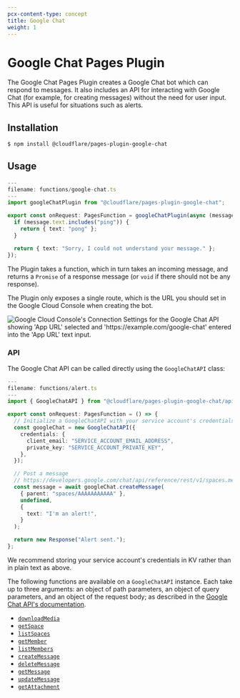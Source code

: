 ```yaml
---
pcx-content-type: concept
title: Google Chat
weight: 1
---
```


# Google Chat Pages Plugin

The Google Chat Pages Plugin creates a Google Chat bot which can respond to messages. It also includes an API for interacting with Google Chat (for example, for creating messages) without the need for user input. This API is useful for situations such as alerts.

## Installation

```sh
$ npm install @cloudflare/pages-plugin-google-chat
```

## Usage

```typescript
---
filename: functions/google-chat.ts
---
import googleChatPlugin from "@cloudflare/pages-plugin-google-chat";

export const onRequest: PagesFunction = googleChatPlugin(async (message) => {
  if (message.text.includes("ping")) {
    return { text: "pong" };
  }

  return { text: "Sorry, I could not understand your message." };
});
```

The Plugin takes a function, which in turn takes an incoming message, and returns a `Promise` of a response message (or `void` if there should not be any response).

The Plugin only exposes a single route, which is the URL you should set in the Google Cloud Console when creating the bot.

![Google Cloud Console's Connection Settings for the Google Chat API showing 'App URL' selected and 'https://example.com/google-chat' entered into the 'App URL' text input.](/pages/platform/functions/plugins/google-chat.png)

### API

The Google Chat API can be called directly using the `GoogleChatAPI` class:

```typescript
---
filename: functions/alert.ts
---
import { GoogleChatAPI } from "@cloudflare/pages-plugin-google-chat/api";

export const onRequest: PagesFunction = () => {
  // Initialize a GoogleChatAPI with your service account's credentials
  const googleChat = new GoogleChatAPI({
    credentials: {
      client_email: "SERVICE_ACCOUNT_EMAIL_ADDRESS",
      private_key: "SERVICE_ACCOUNT_PRIVATE_KEY",
    },
  });

  // Post a message
  // https://developers.google.com/chat/api/reference/rest/v1/spaces.messages/create
  const message = await googleChat.createMessage(
    { parent: "spaces/AAAAAAAAAAA" },
    undefined,
    {
      text: "I'm an alert!",
    }
  );

  return new Response("Alert sent.");
};
```

We recommend storing your service account's credentials in KV rather than in plain text as above.

The following functions are available on a `GoogleChatAPI` instance. Each take up to three arguments: an object of path parameters, an object of query parameters, and an object of the request body; as described in the [Google Chat API's documentation](https://developers.google.com/chat/api/reference/rest).

- [`downloadMedia`](https://developers.google.com/chat/api/reference/rest/v1/media/download)
- [`getSpace`](https://developers.google.com/chat/api/reference/rest/v1/spaces/get)
- [`listSpaces`](https://developers.google.com/chat/api/reference/rest/v1/spaces/list)
- [`getMember`](https://developers.google.com/chat/api/reference/rest/v1/spaces.members/get)
- [`listMembers`](https://developers.google.com/chat/api/reference/rest/v1/spaces.members/list)
- [`createMessage`](https://developers.google.com/chat/api/reference/rest/v1/spaces.messages/create)
- [`deleteMessage`](https://developers.google.com/chat/api/reference/rest/v1/spaces.messages/delete)
- [`getMessage`](https://developers.google.com/chat/api/reference/rest/v1/spaces.messages/get)
- [`updateMessage`](https://developers.google.com/chat/api/reference/rest/v1/spaces.messages/update)
- [`getAttachment`](https://developers.google.com/chat/api/reference/rest/v1/spaces.messages.attachments/get)
